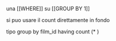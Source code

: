 una [[WHERE]] su [[GROUP BY 1]]

si puo usare il count direttamente in fondo

tipo
group by film_id
having count (* ) 

